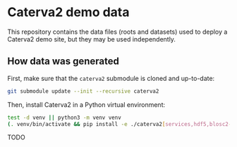 # Caterva2 demo data

This repository contains the data files (roots and datasets) used to deploy a Caterva2 demo site, but they may be used independently.

## How data was generated

First, make sure that the `caterva2` submodule is cloned and up-to-date:

```sh
git submodule update --init --recursive caterva2
```

Then, install Caterva2 in a Python virtual environment:

```sh
test -d venv || python3 -m venv venv
(. venv/bin/activate && pip install -e ./caterva2[services,hdf5,blosc2-plugins])
```

TODO
